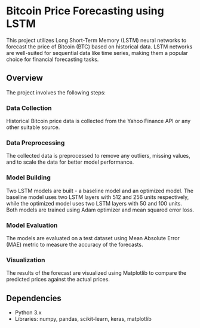 # Bitcoin Price Forecasting using LSTM

This project utilizes Long Short-Term Memory (LSTM) neural networks to forecast the price of Bitcoin (BTC) based on historical data. LSTM networks are well-suited for sequential data like time series, making them a popular choice for financial forecasting tasks.

## Overview

The project involves the following steps:

### Data Collection
Historical Bitcoin price data is collected from the Yahoo Finance API or any other suitable source.

### Data Preprocessing
The collected data is preprocessed to remove any outliers, missing values, and to scale the data for better model performance.

### Model Building
Two LSTM models are built - a baseline model and an optimized model. The baseline model uses two LSTM layers with 512 and 256 units respectively, while the optimized model uses two LSTM layers with 50 and 100 units. Both models are trained using Adam optimizer and mean squared error loss.

### Model Evaluation
The models are evaluated on a test dataset using Mean Absolute Error (MAE) metric to measure the accuracy of the forecasts.

### Visualization
The results of the forecast are visualized using Matplotlib to compare the predicted prices against the actual prices.

## Dependencies
- Python 3.x
- Libraries: numpy, pandas, scikit-learn, keras, matplotlib
